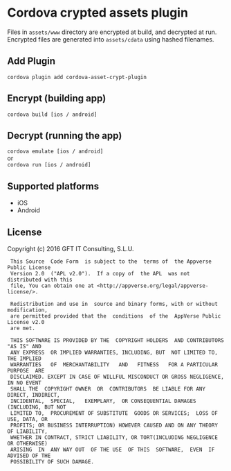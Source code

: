 # Cordova crypted assets plugin
Files in `assets/www` directory are encrypted at build, and decrypted at run.  
Encrypted files are generated into `assets/cdata` using hashed filenames.  

## Add Plugin
`cordova plugin add cordova-asset-crypt-plugin`

## Encrypt (building app)
`cordova build [ios / android]`

## Decrypt (running the app)
`cordova emulate [ios / android]`  
or  
`cordova run [ios / android]`  

## Supported platforms
* iOS
* Android

## License

   Copyright (c) 2016 GFT IT Consulting, S.L.U.

     This Source  Code Form  is subject to the  terms of  the Appverse Public License
     Version 2.0  ("APL v2.0").  If a copy of  the APL  was not  distributed with this
     file, You can obtain one at <http://appverse.org/legal/appverse-license/>.

     Redistribution and use in  source and binary forms, with or without modification,
     are permitted provided that the  conditions  of the  AppVerse Public License v2.0
     are met.

     THIS SOFTWARE IS PROVIDED BY THE  COPYRIGHT HOLDERS  AND CONTRIBUTORS "AS IS" AND
     ANY EXPRESS  OR IMPLIED WARRANTIES, INCLUDING, BUT  NOT LIMITED TO,   THE IMPLIED
     WARRANTIES   OF  MERCHANTABILITY   AND   FITNESS   FOR A PARTICULAR  PURPOSE  ARE
     DISCLAIMED. EXCEPT IN CASE OF WILLFUL MISCONDUCT OR GROSS NEGLIGENCE, IN NO EVENT
     SHALL THE  COPYRIGHT OWNER  OR  CONTRIBUTORS  BE LIABLE FOR ANY DIRECT, INDIRECT,
     INCIDENTAL,  SPECIAL,   EXEMPLARY,  OR CONSEQUENTIAL DAMAGES  (INCLUDING, BUT NOT
     LIMITED TO,  PROCUREMENT OF SUBSTITUTE  GOODS OR SERVICES;  LOSS OF USE, DATA, OR
     PROFITS; OR BUSINESS INTERRUPTION) HOWEVER CAUSED AND ON ANY THEORY OF LIABILITY,
     WHETHER IN CONTRACT, STRICT LIABILITY, OR TORT(INCLUDING NEGLIGENCE OR OTHERWISE)
     ARISING  IN  ANY WAY OUT  OF THE USE  OF THIS  SOFTWARE,  EVEN  IF ADVISED OF THE
     POSSIBILITY OF SUCH DAMAGE.
